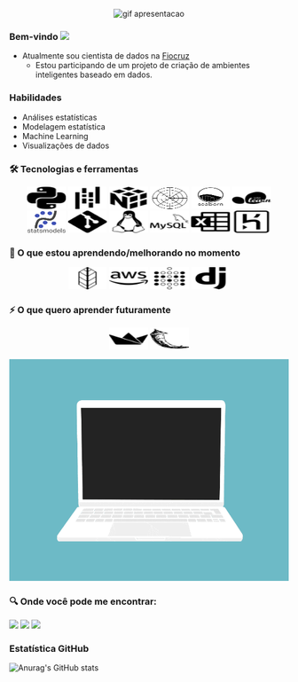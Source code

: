 <p align="center">
  <img src="https://raw.githubusercontent.com/fhfraga/fhfraga/master/imagens/apresentacao.gif" alt="gif apresentacao"height="400px" >
</p>


### Bem-vindo <img src="https://media.giphy.com/media/hvRJCLFzcasrR4ia7z/giphy.gif" width="25px">

* Atualmente sou cientista de dados na [Fiocruz](https://portal.fiocruz.br/)
    - Estou participando de um projeto de criação de ambientes inteligentes baseado em dados.

### Habilidades
* Análises estatísticas
* Modelagem estatística
* Machine Learning
* Visualizações de dados
### 🛠 Tecnologias e ferramentas
<p align="center">
	<img title="Python" alt="Python" src="https://raw.githubusercontent.com/fhfraga/fhfraga/master/imagens/python.svg" width="70" height="40" />
    <img title="Pandas" alt="Pandas" src="https://raw.githubusercontent.com/fhfraga/fhfraga/master/imagens/pandas.svg" width="70" height="40" />
    <img title="Numpy" alt="Numpy" src="https://raw.githubusercontent.com/fhfraga/fhfraga/master/imagens/numpy.svg" width="70" height="40" />
    <img title="Matplotlib" alt="Matplotlib" src="https://raw.githubusercontent.com/fhfraga/fhfraga/master/imagens/matplot.svg" width="70" height="40" />
    <img title="Seaborn" alt="Seaborn" src="https://raw.githubusercontent.com/fhfraga/fhfraga/master/imagens/seaborn.svg" width="70" height="40" />
    <img title="Scikit-Learn" alt="Scikit-Learn" src="https://raw.githubusercontent.com/fhfraga/fhfraga/master/imagens/scikitlearn.svg" width="70" height="40" />
    <img title="Statsmodels" alt="Statsmodels" src="https://raw.githubusercontent.com/fhfraga/fhfraga/master/imagens/statsmodels.svg" width="70" height="40" />
    <img title="Git" alt="Git" src="https://raw.githubusercontent.com/fhfraga/fhfraga/master/imagens/git.svg" width="70" height="40" />
    <img title="Linux" alt="Linux" src="https://raw.githubusercontent.com/fhfraga/fhfraga/master/imagens/linux.svg" width="70" height="40" />
    <img title="MySQL" alt="MySQL" src="https://raw.githubusercontent.com/fhfraga/fhfraga/master/imagens/mysql.svg" width="70" height="40" />
    <img title="Microsoft Excel" alt="Microsoft Excel" src="https://raw.githubusercontent.com/fhfraga/fhfraga/master/imagens/microsoftexcel.svg" width="70" height="40" />
   <img title="Heroku" alt="Heroku" src="https://raw.githubusercontent.com/fhfraga/fhfraga/master/imagens/heroku.svg" width="70" height="40" />
</p>

### 📖 O que estou aprendendo/melhorando no momento 
<p align="center">
<img title="Folium" alt="Folium" src="https://raw.githubusercontent.com/fhfraga/fhfraga/master/imagens/folium.svg" width="70" height="40" />
 <img title="AWS" alt="AWS" src="https://raw.githubusercontent.com/fhfraga/fhfraga/master/imagens/amazonaws.svg" width="70" height="40" />
 <img title="Metabase" alt="Metabase" src="https://raw.githubusercontent.com/fhfraga/fhfraga/master/imagens/metabase.svg" width="70" height="40" />
  <img title="Django" alt="Django" src="https://raw.githubusercontent.com/fhfraga/fhfraga/master/imagens/django.svg" width="70" height="40" />
</p>

### ⚡ O que quero aprender futuramente
<p align="center">
<img title="Streamlit" alt="Streamlit" src="https://raw.githubusercontent.com/fhfraga/fhfraga/master/imagens/streamlit.svg" width="70" height="40" />
<img title="Flask" alt="Flask" src="https://raw.githubusercontent.com/fhfraga/fhfraga/master/imagens/flask.svg" width="70" height="40" />
</p>

<p align="center">  
  <img src="https://raw.githubusercontent.com/fhfraga/fhfraga/master/imagens/code.gif" alt="gif código"height="400px" >
</p>

### 🔍 Onde você pode me encontrar:
<p align="center">
<div style="display: inline_block"> 
  <a href="https://www.linkedin.com/in/fhfraga/" target="_blank"><img src="https://img.shields.io/badge/-LinkedIn-%230077B5?style=for-the-badge&logo=linkedin&logoColor=white" target="_blank"></a> 
  <a href="https://fhfraga.github.io/" target="_blank"><img src="https://img.shields.io/badge/portfolio-000000?style=for-the-badge&logo=About.me&logoColor=white" target="_blank"></a> 
  <a href = "mailto:f.henrique.fraga@gmail.com"><img src="https://img.shields.io/badge/Gmail-D14836?style=for-the-badge&logo=gmail&logoColor=white" target="_blank"></a>
</div>
</p>

### Estatística GitHub

![Anurag's GitHub stats](https://github-readme-stats.vercel.app/api?username=fhfraga&show_icons=true&theme=dark)